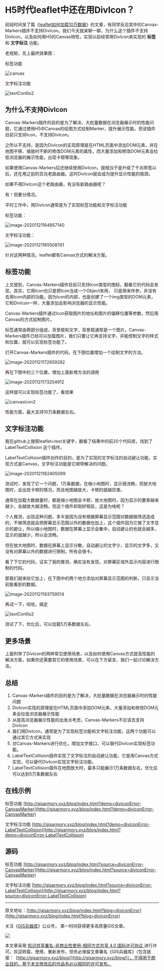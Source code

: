 # H5时代leaflet中还在用DivIcon？

前段时间发了篇《[leaflet如何加载10万数据](http://gisarmory.xyz/blog/index.html?blog=leaflet100ThousandData)》的文章，有同学反应其中的Canvas-Markers插件不支持DivIcon。我们今天就来聊一聊，为什么这个插件不支持DivIcon，以及如何用H5的Canvas特性，实现以前经常用DivIcon来实现的 **标签** 和 **文字标注** 功能。

老规矩，先上最终效果图：

标签功能

![canvas](http://blogimage.gisarmory.xyz/20201123185156.gif)

文字标注功能

![textConllis2](D:\Users\HERO\Desktop\20201123122445.gif)



## 为什么不支持DivIcon

Canvas-Markers插件的目的是为了解决，大批量数据在浏览器展示时的性能问题，它通过使用H5中Canvas的绘图方式绘制Marker，提升展示性能。但该插件目前只支持Icon，不支持DivIcon。

之所以不支持，是因为DivIcon的实现原理是在HTML页面中添加DOM元素，并在地图平移、缩放时不断的修改DOM元素的属性，而大量添加和修改DOM元素会拉低浏览器的展示性能，出现卡顿等现象。

如果使用Canvas-Markers后还继续使用DivIcon，就相当于是升级了千兆带宽以后，还在用之前的百兆老路由器。这时DivIcon就会成为提升显示性能的瓶颈。

如果不用DivIcon这个老路由器，有没有新路由器呢？

有！但要分情况。

平时工作中，用DivIcon通常是为了实现标签功能和文字标注功能

标签功能：

![image-20201121164957140](http://blogimage.gisarmory.xyz/20201123122419.png)

文字标注功能：

![image-20201121165508761](http://blogimage.gisarmory.xyz/20201123122423.png)



针对这两种情况，leaflet都有Canvas方式的解决方案。



## 标签功能

上文提到，Canvas-Markers插件目前只支持Icon类型的图标，翻看它的代码会发现，其实，它用Icon也只是把Icon当成一个Object来用， 只是用来传参，并没有去用Icon内部的功能。因为Icon的内部，也是创建了一个img类型的DOM元素，它和DivIcon一样，大量添加会影响浏览器的显示性能。

Canvas-Markers插件通过Icon获取图片的地址和图片的偏移位置等参数，然后用Canvas的方式绘制图片。

标签通常由两部分组成，背景框和文字，背景框通常是一个图片。Canvas-Markers插件已经可以加载图片，我们只要让它再支持文字，并能控制文字的样式和位置，就可以实现标签功能了。

打开Canvas-Markers插件的代码，在下图位置增加一个绘制文字的方法。

![image-20201121172659282](http://blogimage.gisarmory.xyz/20201123122427.png)

再在下图中的三个位置，增加上面新增方法的调用

![image-20201121173254912](http://blogimage.gisarmory.xyz/20201123122430.png)

这样就可以实现标签功能了，看效果

![canvasicon2](http://blogimage.gisarmory.xyz/20201123122434.gif)

性能方面，最大支持10万条数据左右。



## 文字标注功能

我在github上搜索leaflet+text关键字，翻看了结果中的前20个代码库，找到了 LabelTextCollision 这个插件。

LabelTextCollision插件创作的目的，是为了实现的文字标注的自动避让功能，实现方式是Canvas，文字标注功能是它顺带解决的问题。

![image-20201121182405099](http://blogimage.gisarmory.xyz/20201123122439.png)

测试时，发现了它一个问题，1万条数据，在缩小地图时，显示很流畅，但放大地图时，会出现卡顿的情况，而且地图越放大，卡顿的就越厉害。

通常在加载大数据量时，都是缩小地图会卡顿，放大地图时，因为显示的要素越来越少，会越放大越流畅。但这个插件却刚好相反，这是为啥呢？

个人推测，出现这种问题，多半是因为没有根据屏幕显示范围对数据做筛选造成的，不做筛选就会把屏幕显示范围以外的数据也加上，这个插件因为它做了文字显示的避让，所以缩小地图时，数据在屏幕上显示会集中，自动避让的也就会越多，显示的就越少，所以会流畅。

但在放大地图时，数据在屏幕上显示分散，自动避让的文字少，显示的文字多，又没有对屏幕以外的数据进行限制，所有会很卡。

看了下它的代码，证实了我的推测，确实没有发现，对屏幕区域外显示内容进行限制的代码。

那我们就来给它加上，在下图中的两个地方添加对屏幕显示范围的判断，只显示当前能看到的数据。

![image-20201121193759514](http://blogimage.gisarmory.xyz/20201123122442.png)

再试一下，哈哈，搞定

![textConllis2](http://blogimage.gisarmory.xyz/20201123122445.gif)

测试了下，优化后，可以加载5万条数据左右。



## 更多场景

上面列举了DivIcon的两种常见使用场景，以及如何使用Canvas方式提高性能的解决方案，如果你还需要其它的使用场景，可以在下方留言，我们一起讨论解决方法。



## 总结

1. Canvas-Markers插件的目的是为了解决，大批量数据在浏览器展示时的性能问题
2. DivIcon实现的原理是在HTML页面中添加DOM元素，大量添加和修改DOM元素会拉低浏览器展示性能
3. 从提高浏览器展示性能的出发点考虑，Canvas-Markers不应该去支持DivIcon
4. 我们用DivIcon，通常是为了实现标签功能和文字标注功能，这两个功能可以通过其它方式来实现
5. 对Canvas-Markers进行优化，增加文字接口，可以替代DivIcon实现标签功能。
6. LabelTextCollision插件实现了文字标注的自动避让功能，它是用Canvas方式实现，可以替代DivIcon实现文字标注功能。
7. LabelTextCollision插件在地图放大时，最多只能展示1万条数据左右，优化后可以达到5万条数据左右



## 在线示例

标签功能 [http://gisarmory.xyz/blog/index.html?demo=diviconError-CanvasMarker](http://gisarmory.xyz/blog/index.html?demo=diviconError-CanvasMarker)

文字标注功能 [http://gisarmory.xyz/blog/index.html?demo=diviconError-LabelTextCollision](http://gisarmory.xyz/blog/index.html?demo=diviconError-LabelTextCollision)



## 源码

标签功能 [http://gisarmory.xyz/blog/index.html?source=diviconError-CanvasMarker](http://gisarmory.xyz/blog/index.html?source=diviconError-CanvasMarker)

文字标注功能 [http://gisarmory.xyz/blog/index.html?source=diviconError-LabelTextCollision](http://gisarmory.xyz/blog/index.html?source=diviconError-LabelTextCollision)



------

原文地址：[http://gisarmory.xyz/blog/index.html?blog=diviconError](http://gisarmory.xyz/blog/index.html?blog=diviconError)

关注《[GIS兵器库](http://gisarmory.xyz/blog/index.html?blog=wechat)》公众号， 第一时间获得更多高质量GIS文章。

![](http://blogimage.gisarmory.xyz/20200923063756.png)

本文章采用 [知识共享署名-非商业性使用-相同方式共享 4.0 国际许可协议 ](https://creativecommons.org/licenses/by-nc-sa/4.0/deed.zh)进行许可。欢迎转载、使用、重新发布，但务必保留文章署名《GIS兵器库》（包含链接：  [http://gisarmory.xyz/blog/](http://gisarmory.xyz/blog/)），不得用于商业目的，基于本文修改后的作品务必以相同的许可发布。

